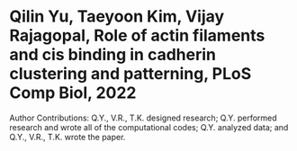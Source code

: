 # Qilin Yu, Taeyoon Kim, Vijay Rajagopal, Role of actin filaments and cis binding in cadherin clustering and patterning, PLoS Comp Biol, 2022

Author Contributions: Q.Y., V.R., T.K. designed research; Q.Y. performed research and wrote all of the computational codes; Q.Y. analyzed data; and Q.Y., V.R., T.K. wrote the paper.


